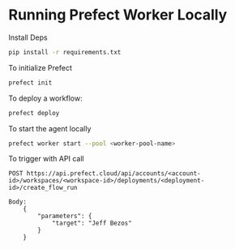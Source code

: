 # Running Prefect Worker Locally

Install Deps

```zsh
pip install -r requirements.txt
```


To initialize Prefect

```zsh
prefect init
```

To deploy a workflow:

```zsh
prefect deploy
```

To start the agent locally

```zsh
prefect worker start --pool <worker-pool-name>
```

To trigger with API call

```
POST https://api.prefect.cloud/api/accounts/<account-id>/workspaces/<workspace-id>/deployments/<deployment-id>/create_flow_run

Body:
    {
        "parameters": {
            "target": "Jeff Bezos"
	    }
    }
```
